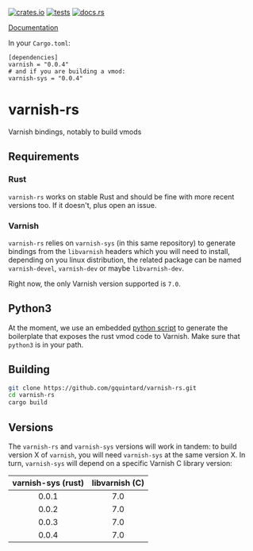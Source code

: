 [![crates.io](https://img.shields.io/crates/v/varnish.svg)](https://crates.io/crates/varnish)
[![tests](https://github.com/gquintard/varnish-rs/actions/workflows/tests.yaml/badge.svg)](https://github.com/gquintard/varnish-rs/actions)
[![docs.rs](https://img.shields.io/badge/docs.rs-v0.0.4-brightgreen)](https://docs.rs/varnish/latest/varnish/)

[Documentation](https://docs.rs/varnish/)

In your `Cargo.toml`:

```
[dependencies]
varnish = "0.0.4"
# and if you are building a vmod:
varnish-sys = "0.0.4"
```
# varnish-rs

Varnish bindings, notably to build vmods

## Requirements

### Rust

`varnish-rs` works on stable Rust and should be fine with more recent versions too. If it doesn't, plus open an issue.

### Varnish

`varnish-rs` relies on `varnish-sys` (in this same repository) to generate bindings from the `libvarnish` headers which you will need to install, depending on you linux distribution, the related package can be named `varnish-devel`, `varnish-dev` or maybe `libvarnish-dev`.

Right now, the only Varnish version supported is `7.0`.

## Python3

At the moment, we use an embedded [python script](src/vmodtool-rs.py) to generate the boilerplate that exposes the rust vmod code to Varnish. Make sure that `python3` is in your path.

## Building

``` bash
git clone https://github.com/gquintard/varnish-rs.git
cd varnish-rs
cargo build
```

## Versions

The `varnish-rs` and `varnish-sys` versions will work in tandem: to build version X of `varnish`, you will need `varnish-sys` at the same version X. In turn, `varnish-sys` will depend on a specific Varnish C library version:

| varnish-sys (rust) | libvarnish (C) |
| :----------------: | :------------: |
| 0.0.1              | 7.0            |
| 0.0.2              | 7.0            |
| 0.0.3              | 7.0            |
| 0.0.4              | 7.0            |

